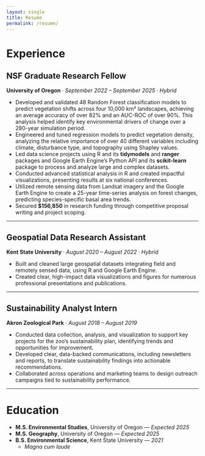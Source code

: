 ```yaml
---
layout: single
title: Resume
permalink: /resume/
---
```


# Experience

## NSF Graduate Research Fellow  
**University of Oregon** · *September 2022 – September 2025 · Hybrid*  

- Developed and validated 48 Random Forest classification models to predict vegetation shifts across four 10,000 km² landscapes, achieving an average accuracy of over 82% and an AUC-ROC of over 90%. This analysis helped identify key environmental drivers of change over a 280-year simulation period.  
- Engineered and tuned regression models to predict vegetation density, analyzing the relative importance of over 40 different variables including climate, disturbance type, and topography using Shapley values.  
- Led data science projects using R and its **tidymodels** and **ranger** packages and Google Earth Engine’s Python API and its **scikit-learn** package to process and analyze large and complex datasets.  
- Conducted advanced statistical analysis in R and created impactful visualizations, presenting results at six national conferences.  
- Utilized remote sensing data from Landsat imagery and the Google Earth Engine to create a 25-year time-series analysis on forest changes, predicting species-specific basal area trends.  
- Secured **$156,850** in research funding through competitive proposal writing and project scoping.  

---

## Geospatial Data Research Assistant  
**Kent State University** · *August 2020 – August 2022 · Hybrid*  

- Built and cleaned large geospatial datasets integrating field and remotely sensed data, using R and Google Earth Engine.  
- Created clear, high-impact data visualizations and figures for numerous professional presentations and publications.  

---

## Sustainability Analyst Intern  
**Akron Zoological Park** · *August 2018 – August 2019*  

- Conducted data collection, analysis, and visualization to support key projects for the zoo’s sustainability plan, identifying trends and opportunities for improvement.  
- Developed clear, data-backed communications, including newsletters and reports, to translate sustainability findings into actionable recommendations.  
- Collaborated across operations and marketing teams to design outreach campaigns tied to sustainability performance.  

---

# Education  

- **M.S. Environmental Studies**, University of Oregon — *Expected 2025*  
- **M.S. Geography**, University of Oregon — *Expected 2025*  
- **B.S. Environmental Science**, Kent State University — *2021*  
  - *Magna cum laude*  
